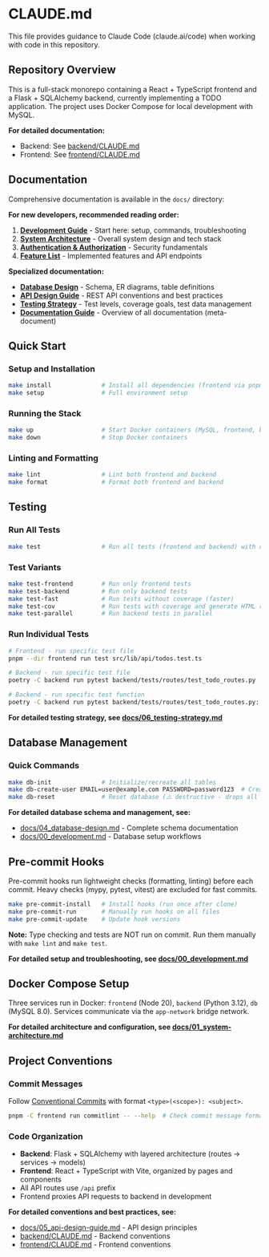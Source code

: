 # CLAUDE.md

This file provides guidance to Claude Code (claude.ai/code) when working with code in this repository.

## Repository Overview

This is a full-stack monorepo containing a React + TypeScript frontend and a Flask + SQLAlchemy backend, currently implementing a TODO application. The project uses Docker Compose for local development with MySQL.

**For detailed documentation:**
- Backend: See [backend/CLAUDE.md](backend/CLAUDE.md)
- Frontend: See [frontend/CLAUDE.md](frontend/CLAUDE.md)

## Documentation

Comprehensive documentation is available in the `docs/` directory:

**For new developers, recommended reading order:**
1. **[Development Guide](docs/00_development.md)** - Start here: setup, commands, troubleshooting
2. **[System Architecture](docs/01_system-architecture.md)** - Overall system design and tech stack
3. **[Authentication & Authorization](docs/02_authentication-authorization.md)** - Security fundamentals
4. **[Feature List](docs/03_feature-list.md)** - Implemented features and API endpoints

**Specialized documentation:**
- **[Database Design](docs/04_database-design.md)** - Schema, ER diagrams, table definitions
- **[API Design Guide](docs/05_api-design-guide.md)** - REST API conventions and best practices
- **[Testing Strategy](docs/06_testing-strategy.md)** - Test levels, coverage goals, test data management
- **[Documentation Guide](docs/07_documentation-guide.md)** - Overview of all documentation (meta-document)

## Quick Start

### Setup and Installation
```bash
make install              # Install all dependencies (frontend via pnpm, backend via poetry)
make setup                # Full environment setup
```

### Running the Stack
```bash
make up                   # Start Docker containers (MySQL, frontend, backend)
make down                 # Stop Docker containers
```

### Linting and Formatting
```bash
make lint                 # Lint both frontend and backend
make format               # Format both frontend and backend
```

## Testing

### Run All Tests
```bash
make test                 # Run all tests (frontend and backend) with coverage
```

### Test Variants
```bash
make test-frontend        # Run only frontend tests
make test-backend         # Run only backend tests
make test-fast            # Run tests without coverage (faster)
make test-cov             # Run tests with coverage and generate HTML report
make test-parallel        # Run backend tests in parallel
```

### Run Individual Tests
```bash
# Frontend - run specific test file
pnpm --dir frontend run test src/lib/api/todos.test.ts

# Backend - run specific test file
poetry -C backend run pytest backend/tests/routes/test_todo_routes.py

# Backend - run specific test function
poetry -C backend run pytest backend/tests/routes/test_todo_routes.py::test_create_todo
```

**For detailed testing strategy, see [docs/06_testing-strategy.md](docs/06_testing-strategy.md)**

## Database Management

### Quick Commands
```bash
make db-init              # Initialize/recreate all tables
make db-create-user EMAIL=user@example.com PASSWORD=password123  # Create test user
make db-reset             # Reset database (⚠️ destructive - drops all data)
```

**For detailed database schema and management, see:**
- [docs/04_database-design.md](docs/04_database-design.md) - Complete schema documentation
- [docs/00_development.md](docs/00_development.md) - Database setup workflows

## Pre-commit Hooks

Pre-commit hooks run lightweight checks (formatting, linting) before each commit. Heavy checks (mypy, pytest, vitest) are excluded for fast commits.

```bash
make pre-commit-install   # Install hooks (run once after clone)
make pre-commit-run       # Manually run hooks on all files
make pre-commit-update    # Update hook versions
```

**Note:** Type checking and tests are NOT run on commit. Run them manually with `make lint` and `make test`.

**For detailed setup and troubleshooting, see [docs/00_development.md](docs/00_development.md)**

## Docker Compose Setup

Three services run in Docker: `frontend` (Node 20), `backend` (Python 3.12), `db` (MySQL 8.0). Services communicate via the `app-network` bridge network.

**For detailed architecture and configuration, see [docs/01_system-architecture.md](docs/01_system-architecture.md)**

## Project Conventions

### Commit Messages

Follow [Conventional Commits](https://www.conventionalcommits.org/) with format `<type>(<scope>): <subject>`.

```bash
pnpm -C frontend run commitlint -- --help  # Check commit message format
```

### Code Organization

- **Backend**: Flask + SQLAlchemy with layered architecture (routes → services → models)
- **Frontend**: React + TypeScript with Vite, organized by pages and components
- All API routes use `/api` prefix
- Frontend proxies API requests to backend in development

**For detailed conventions and best practices, see:**
- [docs/05_api-design-guide.md](docs/05_api-design-guide.md) - API design principles
- [backend/CLAUDE.md](backend/CLAUDE.md) - Backend conventions
- [frontend/CLAUDE.md](frontend/CLAUDE.md) - Frontend conventions
